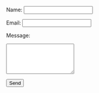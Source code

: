 <form action="https://formspree.io/f/YOUR_FORM_ID" method="POST">
  <label for="name">Name:</label>
  <input type="text" id="name" name="name" required>

  <label for="email">Email:</label>
  <input type="email" id="email" name="_replyto" required>

  <label for="message">Message:</label>
  <textarea id="message" name="message" rows="5" required></textarea>

  <button type="submit">Send</button>
</form>
